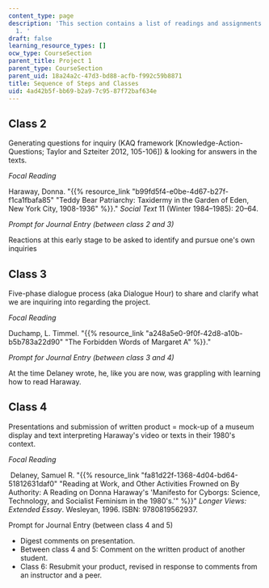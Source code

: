 ```yaml
---
content_type: page
description: 'This section contains a list of readings and assignments for Project
  1. '
draft: false
learning_resource_types: []
ocw_type: CourseSection
parent_title: Project 1
parent_type: CourseSection
parent_uid: 18a24a2c-47d3-bd88-acfb-f992c59b8871
title: Sequence of Steps and Classes
uid: 4ad42b5f-bb69-b2a9-7c95-87f72baf634e
---
```

## Class 2

Generating questions for inquiry (KAQ framework \[Knowledge-Action-Questions; Taylor and Szteiter 2012, 105-106\]) & looking for answers in the texts.

*Focal Reading*

Haraway, Donna. "{{% resource_link "b99fd5f4-e0be-4d67-b27f-f1ca1fbafa85" "Teddy Bear Patriarchy: Taxidermy in the Garden of Eden, New York City, 1908-1936" %}}." *Social Text* 11 (Winter 1984–1985): 20–64. 

*Prompt for Journal Entry (between class 2 and 3)*

Reactions at this early stage to be asked to identify and pursue one's own inquiries

## Class 3

Five-phase dialogue process (aka Dialogue Hour) to share and clarify what we are inquiring into regarding the project. 

*Focal Reading*

Duchamp, L. Timmel. "{{% resource_link "a248a5e0-9f0f-42d8-a10b-b5b783a22d90" "The Forbidden Words of Margaret A" %}}." 

*Prompt for Journal Entry (between class 3 and 4)*

At the time Delaney wrote, he, like you are now, was grappling with learning how to read Haraway.

## Class 4

Presentations and submission of written product = mock-up of a museum display and text interpreting Haraway's video or texts in their 1980's context.

*Focal Reading*

 Delaney, Samuel R. "{{% resource_link "fa81d22f-1368-4d04-bd64-51812631daf0" "Reading at Work, and Other Activities Frowned on By Authority: A Reading on Donna Haraway's 'Manifesto for Cyborgs: Science, Technology, and Socialist Feminism in the 1980's.'" %}}" *Longer Views: Extended Essay*. Wesleyan, 1996. ISBN: 9780819562937.

Prompt for Journal Entry (between class 4 and 5)

- Digest comments on presentation.
- Between class 4 and 5: Comment on the written product of another student.
- Class 6: Resubmit your product, revised in response to comments from an instructor and a peer.